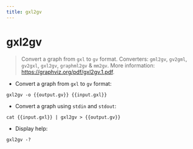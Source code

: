 ```yaml
---
title: gxl2gv
---
```

# gxl2gv

> Convert a graph from `gxl` to `gv` format.
> Converters: `gml2gv`, `gv2gml`, `gv2gxl`, `gxl2gv`, `graphml2gv` & `mm2gv`.
> More information: <https://graphviz.org/pdf/gxl2gv.1.pdf>.

- Convert a graph from `gxl` to `gv` format:

`gxl2gv -o {{output.gv}} {{input.gxl}}`

- Convert a graph using `stdin` and `stdout`:

`cat {{input.gxl}} | gxl2gv > {{output.gv}}`

- Display help:

`gxl2gv -?`
